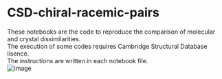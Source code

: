 # CSD-chiral-racemic-pairs
These notebooks are the code to reproduce the comparison of molecular and crystal dissimilarities.  
The execution of some codes requires Cambridge Structural Database lisence.  
The instructions are written in each notebook file.  
![image](https://user-images.githubusercontent.com/86113952/233019224-162fd75d-57d1-4f54-ae35-060fb7d55b9d.png)
